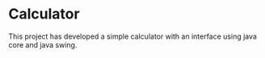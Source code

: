 # Calculator
This project has developed a simple calculator with an interface using java core and java swing.
